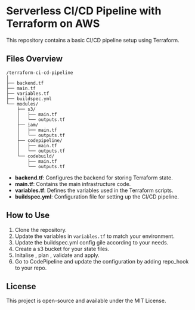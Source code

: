 # Serverless CI/CD Pipeline with Terraform on AWS

This repository contains a basic CI/CD pipeline setup using Terraform.

## Files Overview
```
/terraform-ci-cd-pipeline
│
├── backend.tf
├── main.tf
├── variables.tf
├── buildspec.yml
└── modules/
    ├── s3/
    │   ├── main.tf
    │   └── outputs.tf
    ├── iam/
    │   ├── main.tf
    │   └── outputs.tf
    ├── codepipeline/
    │   ├── main.tf
    │   └── outputs.tf
    └── codebuild/
        ├── main.tf
        └── outputs.tf
```
- **backend.tf**: Configures the backend for storing Terraform state.
- **main.tf**: Contains the main infrastructure code.
- **variables.tf**: Defines the variables used in the Terraform scripts.
- **buildspec.yml**: Configuration file for setting up the CI/CD pipeline.

## How to Use

1. Clone the repository.
2. Update the variables in `variables.tf` to match your environment.
3. Update the buildspec.yml config gile according to your needs.
4. Create a s3 bucket for your state files.
5. Initalise , plan , validate and apply.
6. Go to CodePipeline and update the configuration by adding repo_hook to your repo.

## License

This project is open-source and available under the MIT License.
